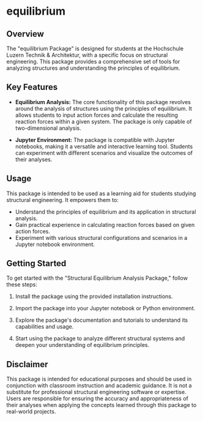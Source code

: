 # equilibrium
## Overview

The "equilibrium Package" is designed for students at the Hochschule Luzern Technik & Architektur, with a specific focus on structural engineering. This package provides a comprehensive set of tools for analyzing structures and understanding the principles of equilibrium.

## Key Features

- **Equilibrium Analysis:** The core functionality of this package revolves around the analysis of structures using the principles of equilibrium. It allows students to input action forces and calculate the resulting reaction forces within a given system. The package is only capable of two-dimensional analysis.

- **Jupyter Environment:** The package is compatible with Jupyter notebooks, making it a versatile and interactive learning tool. Students can experiment with different scenarios and visualize the outcomes of their analyses.

## Usage

This package is intended to be used as a learning aid for students studying structural engineering. It empowers them to:

- Understand the principles of equilibrium and its application in structural analysis.
- Gain practical experience in calculating reaction forces based on given action forces.
- Experiment with various structural configurations and scenarios in a Jupyter notebook environment.

## Getting Started

To get started with the "Structural Equilibrium Analysis Package," follow these steps:

1. Install the package using the provided installation instructions.

2. Import the package into your Jupyter notebook or Python environment.

3. Explore the package's documentation and tutorials to understand its capabilities and usage.

4. Start using the package to analyze different structural systems and deepen your understanding of equilibrium principles.

## Disclaimer

This package is intended for educational purposes and should be used in conjunction with classroom instruction and academic guidance. It is not a substitute for professional structural engineering software or expertise. Users are responsible for ensuring the accuracy and appropriateness of their analyses when applying the concepts learned through this package to real-world projects.

